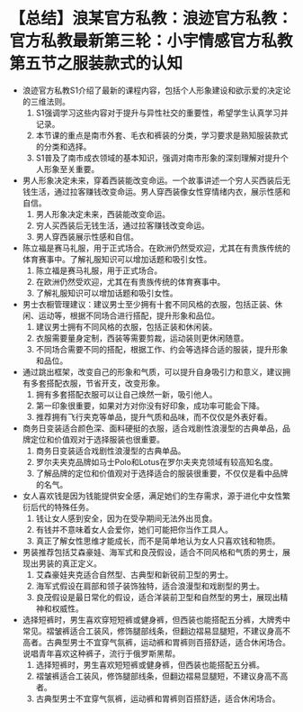 # 【总结】浪某官方私教：浪迹官方私教：官方私教最新第三轮：小宇情感官方私教第五节之服装款式的认知

-   浪迹官方私教S1介绍了最新的课程内容，包括个人形象建设和欲示爱的决定论的三维法则。
    1.  S1强调学习这些内容对于提升与异性社交的重要性，希望学生认真学习并记录。
    2.  本节课的重点是南市外套、毛衣和裤装的分类，学习要求是熟知服装款式的分类和选择。
    3.  S1普及了南市成衣领域的基本知识，强调对南市形象的深刻理解对提升个人形象至关重要。
-   男人形象决定未来，穿着西装能改变命运。一个故事讲述一个穷人买西装后无钱生活，通过拉客赚钱改变命运。男人穿西装像女性穿情绪内衣，展示性感和自信。
    1.  男人形象决定未来，西装能改变命运。
    2.  穷人买西装后无钱生活，通过拉客赚钱改变命运。
    3.  男人穿西装展示性感和自信。
-   陈立福是赛马礼服，用于正式场合。在欧洲仍然受欢迎，尤其在有贵族传统的体育赛事中。了解礼服知识可以增加话题和吸引女性。
    1.  陈立福是赛马礼服，用于正式场合。
    2.  在欧洲仍然受欢迎，尤其在有贵族传统的体育赛事中。
    3.  了解礼服知识可以增加话题和吸引女性。
-   男士衣橱管理建议：建议男士至少拥有十套不同风格的衣服，包括正装、休闲、运动等，根据不同场合进行搭配，提升形象和品位。
    1.  建议男士拥有不同风格的衣服，包括正装和休闲装。
    2.  衣服需要量身定制，西装等需要剪裁，运动装则更休闲随意。
    3.  不同场合需要不同的搭配，根据工作、约会等选择合适的服装，提升形象和品位。
-   通过跳出框架，改变自己的形象和气质，可以提升自身吸引力和意义，建议拥有多套搭配衣服，节省开支，改变形象。
    1.  拥有多套搭配衣服可以让自己焕然一新，吸引他人。
    2.  第一印象很重要，如果对方对你没有好印象，成功率可能会下降。
    3.  推荐拥有飞行夹克等单品，提升气质和品味，而不仅仅是外表好看。
-   商务日变装适合颜色深、面料硬挺的衣服，适合戏剧性浪漫型的古典单品，品牌定位和价值观对于选择服装也很重要。
    1.  商务日变装适合戏剧性浪漫型的古典单品。
    2.  罗尔夫夹克品牌如马士Polo和Lotus在罗尔夫夹克领域有较高知名度。
    3.  了解品牌的定位和价值观对于选择适合的服装很重要，不仅仅是看中品牌的名气。
-   女人喜欢钱是因为钱能提供安全感，满足她们的生存需求，源于进化中女性繁衍后代的特殊任务。
    1.  钱让女人感到安全，因为在受孕期间无法外出觅食。
    2.  有钱并不意味着女人会爱你，她们可能把你当作工具人。
    3.  真正了解女性思维才能成长，而不是简单地认为女人只喜欢钱和物质。
-   男装推荐包括艾森豪娃、海军式和良茂假设，适合不同风格和气质的男士，展现出男装的真正定义。
    1.  艾森豪娃夹克适合自然型、古典型和新锐前卫型的男士。
    2.  海军式假设在肩部和领子装饰独特，适合浪漫型和戏剧型的男士。
    3.  良茂假设是最日常化的假设，适合洋装前卫型和自然型的男士，展现出精神和权威性。
-   选择短裤时，男生喜欢穿短短裤或健身裤，但西装也能搭配五分裤，大牌秀中常见。褶皱裤适合工装风，修饰腿部线条，但翻边褶易显腿短，不建议身高不高者。古典型男士不宜穿气氛裤，运动裤和胃裤则百搭舒适，适合休闲场合。说唱青年喜欢这种裤子，流行于俄罗斯黑帮。 
    1.  选择短裤时，男生喜欢短短裤或健身裤，但西装也能搭配五分裤。
    2.  褶皱裤适合工装风，修饰腿部线条，但翻边褶易显腿短，不建议身高不高者。
    3.  古典型男士不宜穿气氛裤，运动裤和胃裤则百搭舒适，适合休闲场合。